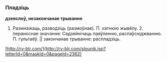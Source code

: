 ### Пладзіць
**дзеяслоў, незакончанае трыванне**

1. Размнажаць, разводзіць (размоўнае). П. хатнюю жывёлу. 2. пераноснае значэнне: Садзейнічаць паяўленню, распаўсюджванню. П. гультаёў. || закончанае трыванне: распладзіць.

<a rel="author">[http://rv-blr.com/](http://rv-blr.com/slounik.jsp?letterId=0&maskId=0&pageId=2362)</a>
